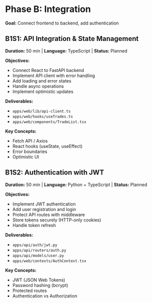 # Phase B: Integration

**Goal:** Connect frontend to backend, add authentication

## B1S1: API Integration & State Management

**Duration:** 50 min | **Language:** TypeScript | **Status:** Planned

**Objectives:**
- Connect React to FastAPI backend
- Implement API client with error handling
- Add loading and error states
- Handle async operations
- Implement optimistic updates

**Deliverables:**
- `apps/web/lib/api-client.ts`
- `apps/web/hooks/useTrades.ts`
- `apps/web/components/TradeList.tsx`

**Key Concepts:**
- Fetch API / Axios
- React hooks (useState, useEffect)
- Error boundaries
- Optimistic UI

## B1S2: Authentication with JWT

**Duration:** 50 min | **Language:** Python + TypeScript | **Status:** Planned

**Objectives:**
- Implement JWT authentication
- Add user registration and login
- Protect API routes with middleware
- Store tokens securely (HTTP-only cookies)
- Handle token refresh

**Deliverables:**
- `apps/api/auth/jwt.py`
- `apps/api/routers/auth.py`
- `apps/api/models/user.py`
- `apps/web/contexts/AuthContext.tsx`

**Key Concepts:**
- JWT (JSON Web Tokens)
- Password hashing (bcrypt)
- Protected routes
- Authentication vs Authorization
